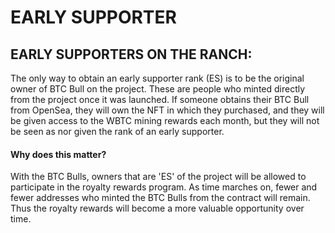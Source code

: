 # EARLY SUPPORTER

## **EARLY SUPPORTERS ON THE RANCH:**

The only way to obtain an early supporter rank (ES) is to be the original owner of BTC Bull on the project. These are people who minted directly from the project once it was launched. If someone obtains their BTC Bull from OpenSea, they will own the NFT in which they purchased, and they will be given access to the WBTC mining rewards each month, but they will not be seen as nor given the rank of an early supporter.

#### Why does this matter?

With the BTC Bulls,  owners that are 'ES' of the project will be allowed to participate in the royalty rewards program. As time marches on, fewer and fewer addresses who minted the BTC Bulls from the contract will remain. Thus the royalty rewards will become a more valuable opportunity over time.
